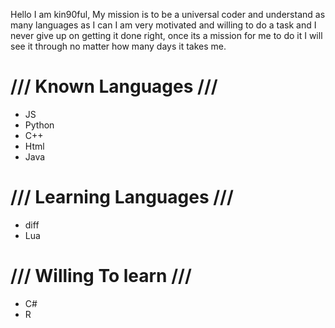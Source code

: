 Hello I am kin90ful, My mission is to be a universal coder and understand as many languages as I can
I am very motivated and willing to do a task and I never give up on getting it done right, once its a mission for me to do it
I will see it through no matter how many days it takes me.

/// Known Languages ///
========
- JS
- Python
- C++
- Html
- Java
  
/// Learning Languages ///
========
- diff
- Lua

/// Willing To learn ///
========
- C#
- R


<!---
kin90ful/kin90ful is a ✨ special ✨ repository because its `README.md` (this file) appears on your GitHub profile.
You can click the Preview link to take a look at your changes.
--->
